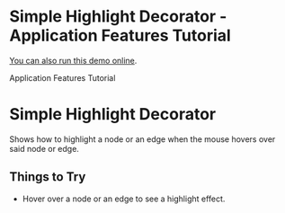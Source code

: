 <!--
 //////////////////////////////////////////////////////////////////////////////
 // @license
 // This file is part of yFiles for HTML 2.5.0.3.
 // Use is subject to license terms.
 //
 // Copyright (c) 2000-2023 by yWorks GmbH, Vor dem Kreuzberg 28,
 // 72070 Tuebingen, Germany. All rights reserved.
 //
 //////////////////////////////////////////////////////////////////////////////
-->
# Simple Highlight Decorator - Application Features Tutorial

[You can also run this demo online](https://live.yworks.com/demos/03-tutorial-application-features/simple-highlight-decorator/index.html).

Application Features Tutorial

# Simple Highlight Decorator

Shows how to highlight a node or an edge when the mouse hovers over said node or edge.

## Things to Try

- Hover over a node or an edge to see a highlight effect.
